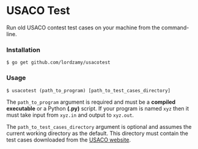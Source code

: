 # USACO Test

Run old USACO contest test cases on your machine from the command-line.

### Installation
    
    $ go get github.com/lordzamy/usacotest
    
### Usage
    
    $ usacotest (path_to_program) [path_to_test_cases_directory]
    
The `path_to_program` argument is required and must be a <b>compiled executable</b> or a Python <b>(.py)</b> script. If your program is named `xyz` then it must take input from `xyz.in` and output to `xyz.out`.

The `path_to_test_cases_directory` argument is optional and assumes the current working directory as the default. This directory must contain the test cases downloaded from the <a href="http://usaco.org/index.php?page=contests">USACO website</a>.
